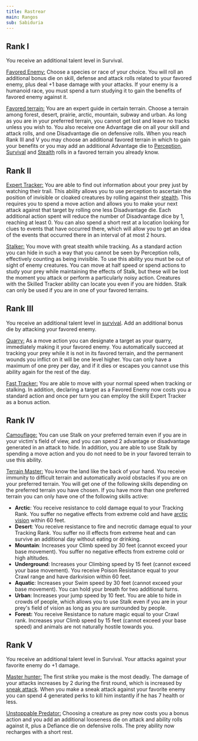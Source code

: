 ```yaml
---
title: Rastrear
main: Rangos
sub: Sabiduria
---
```


## Rank I

You receive an additional talent level in Survival.

<u>Favored Enemy:</u> Choose a species or race of your choice. You will roll an additional bonus die on skill, defense and attack rolls related to your favored enemy, plus deal +1 base damage with your attacks. If your enemy is a humanoid race, you must spend a turn studying it to gain the benefits of favored enemy against it. 

<u>Favored terrain:</u> You are an expert guide in certain terrain. Choose a terrain among forest, desert, prairie, arctic, mountain, subway and urban. As long as you are in your preferred terrain, you cannot get lost and leave no tracks unless you wish to. You also receive one Advantage die on all your skill and attack rolls, and one Disadvantage die on defensive rolls. When you reach Rank III and V you may choose an additional favored terrain in which to gain your benefits or you may add an additional Advantage die to [Perception](https://raldamain.com/rules/Crear%20personajes/talentos.html#percepci%C3%B3n-sab), [Survival](https://raldamain.com/rules/Crear%20personajes/talentos.html#supervivencia-sab) and [Stealth](https://raldamain.com/rules/Crear%20personajes/talentos.html#sigilo-des) rolls in a favored terrain you already know.

## Rank II

<u>Expert Tracker:</u> You are able to find out information about your prey just by watching their trail. This ability allows you to use perception to ascertain the position of invisible or cloaked creatures by rolling against their [stealth](https://raldamain.com/rules/Crear%20personajes/talentos.html#sigilo-des). This requires you to spend a move action and allows you to make your next attack against that target by rolling one less Disadvantage die. Each additional action spent will reduce the number of Disadvantage dice by 1, reaching at least 0.  You can also spend a short rest at a location looking for clues to events that have occurred there, which will allow you to get an idea of the events that occurred there in an interval of at most 2 hours.

<u>Stalker:</u> You move with great stealth while tracking. As a standard action you can hide in such a way that you cannot be seen by Perception rolls, effectively counting as being invisible. To use this ability you must be out of sight of enemy creatures. You can move at half speed or spend actions to study your prey while maintaining the effects of Stalk, but these will be lost the moment you attack or perform a particularly noisy action. Creatures with the Skilled Tracker ability can locate you even if you are hidden. Stalk can only be used if you are in one of your favored terrains.

## Rank III

You receive an additional talent level in [survival](https://raldamain.com/eng/rules/Crear%20personajes/talentos.html#survival-sab). Add an additional bonus die by attacking your favored enemy.

<u>Quarry:</u> As a move action you can designate a target as your quarry, immediately making it your favored enemy. You automatically succeed at tracking your prey while it is not in its favored terrain, and the permanent wounds you inflict on it will be one level higher. You can only have a maximum of one prey per day, and if it dies or escapes you cannot use this ability again for the rest of the day.

<u>Fast Tracker:</u> You are able to move with your normal speed when tracking or stalking. In addition, declaring a target as a Favored Enemy now costs you a standard action and once per turn you can employ the skill Expert Tracker as a bonus action.

## Rank IV

<u>Camouflage:</u> You can use Stalk on your preferred terrain even if you are in your victim's field of view, and you can spend 2 advantage or disadvantage generated in an attack to hide. In addition, you are able to use Stalk by spending a move action and you do not need to be in your favored terrain to use this ability.

<u>Terrain Master:</u> You know the land like the back of your hand. You receive immunity to difficult terrain and automatically avoid obstacles if you are on your preferred terrain. You will get one of the following skills depending on the preferred terrain you have chosen. If you have more than one preferred terrain you can only have one of the following skills active:

- **Arctic**: You receive resistance to cold damage equal to your Tracking Rank. You suffer no negative effects from extreme cold and have [arctic vision](https://raldamain.com/rules/Rangos/Ascendencias/ascendencia%20boreal.html#rango-ii) within 60 feet.
- **Desert**: You receive resistance to fire and necrotic damage equal to your Tracking Rank. You suffer no ill effects from extreme heat and can survive an additional day without eating or drinking. 
- **Mountain**: Increases your Climb speed by 30 feet (cannot exceed your base movement). You suffer no negative effects from extreme cold or high altitudes.
- **Underground**: Increases your Climbing speed by 15 feet (cannot exceed your base movement). You receive Poison Resistance equal to your Crawl range and have darkvision within 60 feet.
- **Aquatic**: Increases your Swim speed by 30 feet (cannot exceed your base movement). You can hold your breath for two additional turns.
- **Urban**: Increases your jump speed by 10 feet. You are able to hide in crowds of people, which allows you to use Stalk even if you are in your prey's field of vision as long as you are surrounded by people.
- **Forest:** You receive Resistance to nature magic equal to your Crawl rank. Increases your Climb speed by 15 feet (cannot exceed your base speed) and animals are not naturally hostile towards you.

## Rank V 

You receive an additional talent level in Survival. Your attacks against your favorite enemy do +1 damage.

<u>Master hunter:</u> The first strike you make is the most deadly. The damage of your attacks increases by 2 during the first round, which is increased by [sneak attack](https://raldamain.com/rules/Rangos/Armas/filos%20perforantes.html#rango-i). When you make a sneak attack against your favorite enemy you can spend 4 generated perks to kill him instantly if he has 7 health or less. 

<u>Unstoppable Predator:</u> Choosing a creature as prey now costs you a bonus action and you add an additional looseness die on attack and ability rolls against it, plus a Defiance die on defensive rolls. The prey ability now recharges with a short rest.
